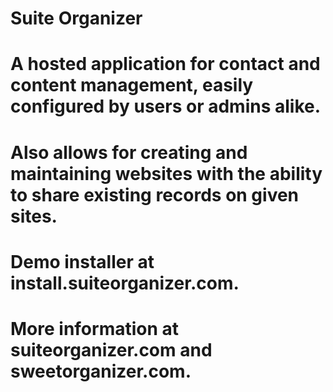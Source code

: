 # Suite Organizer
# A hosted application for contact and content management, easily configured by users or admins alike.
# Also allows for creating and maintaining websites with the ability to share existing records on given sites.
# Demo installer at install.suiteorganizer.com.
# More information at suiteorganizer.com and sweetorganizer.com.
